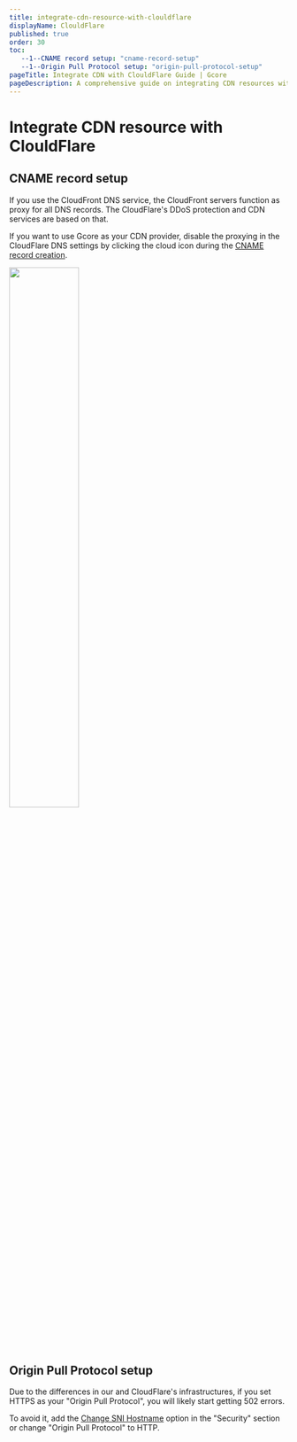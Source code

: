 ```yaml
---
title: integrate-cdn-resource-with-clouldflare
displayName: ClouldFlare
published: true
order: 30
toc:
   --1--CNAME record setup: "cname-record-setup"
   --1--Origin Pull Protocol setup: "origin-pull-protocol-setup"
pageTitle: Integrate CDN with ClouldFlare Guide | Gcore
pageDescription: A comprehensive guide on integrating CDN resources with ClouldFlare CMS to enhance your site's speed and user experience.
---
```

# Integrate CDN resource with ClouldFlare

## CNAME record setup

If you use the CloudFront DNS service, the CloudFront servers function as proxy for all DNS records. The CloudFlare's DDoS protection and CDN services are based on that.

If you want to use Gcore as your CDN provider, disable the proxying in the CloudFlare DNS settings by clicking the cloud icon during the <a href="https://gcore.com/docs/cdn/cdn-resource-options/general/create-and-set-a-custom-domain-for-the-content-delivery-via-cdn" target="_blank">CNAME record creation</a>.

<img src="https://assets.gcore.pro/docs/cdn/getting-started/integrate-cdn-with-cms/integrate-cdn-resource-with-clouldflare/1574936519330.png" alt="" width="50%">

## Origin Pull Protocol setup

Due to the differences in our and CloudFlare's infrastructures, if you set HTTPS as your "Origin Pull Protocol", you will likely start getting 502 errors. 

To avoid it, add the <a href="https://gcore.com/docs/cdn/cdn-resource-options/security/set-the-hostname-passed-in-sni-requests-to-the-origin-server" target="_blank">Change SNI Hostname</a> option in the "Security" section or change "Origin Pull Protocol" to HTTP.